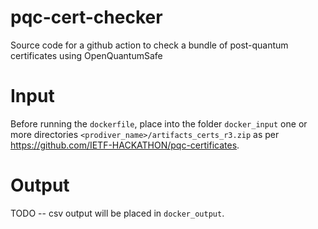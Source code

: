 # pqc-cert-checker
Source code for a github action to check a bundle of post-quantum certificates using OpenQuantumSafe

# Input
Before running the `dockerfile`, place into the folder `docker_input` one or more directories `<prodiver_name>/artifacts_certs_r3.zip` as per https://github.com/IETF-HACKATHON/pqc-certificates.

# Output
TODO -- csv output will be placed in `docker_output`.